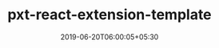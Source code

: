 ---
title: "pxt-react-extension-template"
date: 2019-06-20T06:00:05+05:30
type: "organisations"
org_name: "Microsoft"
repo_desc: "A React-based MakeCode Extension"
repo_link: https://github.com/microsoft/pxt-react-extension-template
---